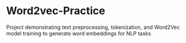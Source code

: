 # Word2vec-Practice
Project demonstrating text preprocessing, tokenization, and Word2Vec model training to generate word embeddings for NLP tasks
